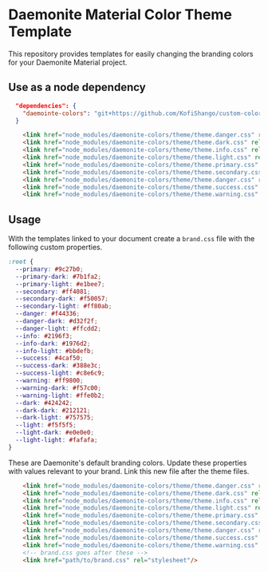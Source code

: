 # Daemonite Material Color Theme Template

This repository provides templates for easily changing the branding colors for your Daemonite Material project.

## Use as a node dependency

```json
  "dependencies": {
    "daemointe-colors": "git+https://github.com/KofiShango/custom-colors-daemonite-material.git"
  }
```

```html
    <link href="node_modules/daemonite-colors/theme/theme.danger.css" rel="stylesheet"/>
    <link href="node_modules/daemonite-colors/theme/theme.dark.css" rel="stylesheet"/>
    <link href="node_modules/daemonite-colors/theme/theme.info.css" rel="stylesheet"/>
    <link href="node_modules/daemonite-colors/theme/theme.light.css" rel="stylesheet"/>
    <link href="node_modules/daemonite-colors/theme/theme.primary.css" rel="stylesheet"/>
    <link href="node_modules/daemonite-colors/theme/theme.secondary.css" rel="stylesheet"/>
    <link href="node_modules/daemonite-colors/theme/theme.danger.css" rel="stylesheet"/>
    <link href="node_modules/daemonite-colors/theme/theme.success.css" rel="stylesheet"/>
    <link href="node_modules/daemonite-colors/theme/theme.warning.css" rel="stylesheet"/>
```

## Usage

With the templates linked to your document create a `brand.css` file with the following custom properties.

```css
:root {
  --primary: #9c27b0;
  --primary-dark: #7b1fa2;
  --primary-light: #e1bee7;
  --secondary: #ff4081;
  --secondary-dark: #f50057;
  --secondary-light: #ff80ab;
  --danger: #f44336;
  --danger-dark: #d32f2f;
  --danger-light: #ffcdd2;
  --info: #2196f3;
  --info-dark: #1976d2;
  --info-light: #bbdefb;
  --success: #4caf50;
  --success-dark: #388e3c;
  --success-light: #c8e6c9;
  --warning: #ff9800;
  --warning-dark: #f57c00;
  --warning-light: #ffe0b2;
  --dark: #424242;
  --dark-dark: #212121;
  --dark-light: #757575;
  --light: #f5f5f5;
  --light-dark: #e0e0e0;
  --light-light: #fafafa;
}
```

These are Daemonite's default branding colors.
Update these properties with values relevant to your brand.
Link this new file after the theme files.


```html
    <link href="node_modules/daemonite-colors/theme/theme.danger.css" rel="stylesheet"/>
    <link href="node_modules/daemonite-colors/theme/theme.dark.css" rel="stylesheet"/>
    <link href="node_modules/daemonite-colors/theme/theme.info.css" rel="stylesheet"/>
    <link href="node_modules/daemonite-colors/theme/theme.light.css" rel="stylesheet"/>
    <link href="node_modules/daemonite-colors/theme/theme.primary.css" rel="stylesheet"/>
    <link href="node_modules/daemonite-colors/theme/theme.secondary.css" rel="stylesheet"/>
    <link href="node_modules/daemonite-colors/theme/theme.danger.css" rel="stylesheet"/>
    <link href="node_modules/daemonite-colors/theme/theme.success.css" rel="stylesheet"/>
    <link href="node_modules/daemonite-colors/theme/theme.warning.css" rel="stylesheet"/>
    <!-- brand.css goes after these -->
    <link href="path/to/brand.css" rel="stylesheet"/>
```